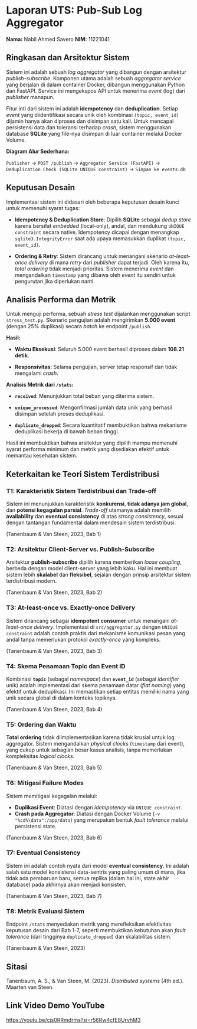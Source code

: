 # Laporan UTS: Pub-Sub Log Aggregator

**Nama:** Nabil Ahmed Savero
**NIM:** 11221041

## Ringkasan dan Arsitektur Sistem

Sistem ini adalah sebuah *log aggregator* yang dibangun dengan arsitektur *publish-subscribe*. Komponen utama adalah sebuah *aggregator service* yang berjalan di dalam container Docker, dibangun menggunakan Python dan FastAPI. Service ini mengekspos API untuk menerima *event* (log) dari *publisher* manapun.

Fitur inti dari sistem ini adalah **idempotency** dan **deduplication**. Setiap *event* yang diidentifikasi secara unik oleh kombinasi `(topic, event_id)` dijamin hanya akan diproses dan disimpan satu kali. Untuk mencapai persistensi data dan toleransi terhadap *crash*, sistem menggunakan database **SQLite** yang file-nya disimpan di luar container melalui Docker Volume.

**Diagram Alur Sederhana:**

`Publisher` -> `POST /publish` -> `Aggregator Service (FastAPI)` -> `Deduplication Check (SQLite UNIQUE constraint)` -> `Simpan ke events.db`

## Keputusan Desain

Implementasi sistem ini didasari oleh beberapa keputusan desain kunci untuk memenuhi syarat tugas:

* **Idempotency & Deduplication Store**: Dipilih **SQLite** sebagai *dedup store* karena bersifat *embedded* (local-only), andal, dan mendukung `UNIQUE constraint` secara native. Idempotency dicapai dengan menangkap `sqlite3.IntegrityError` saat ada upaya memasukkan duplikat `(topic, event_id)`.

* **Ordering & Retry**: Sistem dirancang untuk menangani skenario *at-least-once delivery* di mana *retry* dari *publisher* dapat terjadi. Oleh karena itu, *total ordering* tidak menjadi prioritas. Sistem menerima *event* dan mengandalkan `timestamp` yang dibawa oleh *event* itu sendiri untuk pengurutan jika diperlukan nanti.

## Analisis Performa dan Metrik

Untuk menguji performa, sebuah *stress test* dijalankan menggunakan script `stress_test.py`. Skenario pengujian adalah mengirimkan **5.000 event** (dengan 25% duplikasi) secara *batch* ke endpoint `/publish`.

**Hasil:**

* **Waktu Eksekusi**: Seluruh 5.000 event berhasil diproses dalam **108.21 detik**.

* **Responsivitas**: Selama pengujian, server tetap responsif dan tidak mengalami *crash*.

**Analisis Metrik dari `/stats`:**

* **`received`**: Menunjukkan total beban yang diterima sistem.

* **`unique_processed`**: Mengonfirmasi jumlah data unik yang berhasil disimpan setelah proses deduplikasi.

* **`duplicate_dropped`**: Secara kuantitatif membuktikan bahwa mekanisme deduplikasi bekerja di bawah beban tinggi.

Hasil ini membuktikan bahwa arsitektur yang dipilih mampu memenuhi syarat performa minimum dan metrik yang disediakan efektif untuk memantau kesehatan sistem.

## Keterkaitan ke Teori Sistem Terdistribusi

### T1: Karakteristik Sistem Terdistribusi dan Trade-off

Sistem ini menunjukkan karakteristik **konkurensi**, **tidak adanya jam global**, dan **potensi kegagalan parsial**. *Trade-off* utamanya adalah memilih **availability** dan **eventual consistency** di atas *strong consistency*, sesuai dengan tantangan fundamental dalam mendesain sistem terdistribusi.

(Tanenbaum & Van Steen, 2023, Bab 1)

### T2: Arsitektur Client-Server vs. Publish-Subscribe

Arsitektur **publish-subscribe** dipilih karena memberikan *loose coupling*, berbeda dengan model client-server yang lebih kaku. Hal ini membuat sistem lebih **skalabel** dan **fleksibel**, sejalan dengan prinsip arsitektur sistem terdistribusi modern.

(Tanenbaum & Van Steen, 2023, Bab 2)

### T3: At-least-once vs. Exactly-once Delivery

Sistem dirancang sebagai **idempotent consumer** untuk menangani *at-least-once delivery*. Implementasi di `src/aggregator.py` dengan `UNIQUE constraint` adalah contoh praktis dari mekanisme komunikasi pesan yang andal tanpa memerlukan protokol *exactly-once* yang kompleks.

(Tanenbaum & Van Steen, 2023, Bab 3)

### T4: Skema Penamaan Topic dan Event ID

Kombinasi **`topic`** (sebagai *namespace*) dan **`event_id`** (sebagai *identifier* unik) adalah implementasi dari skema penamaan datar (*flat naming*) yang efektif untuk deduplikasi. Ini memastikan setiap entitas memiliki nama yang unik secara global di dalam konteks topiknya.

(Tanenbaum & Van Steen, 2023, Bab 4)

### T5: Ordering dan Waktu

**Total ordering** tidak diimplementasikan karena tidak krusial untuk log aggregator. Sistem mengandalkan *physical clocks* (`timestamp` dari event), yang cukup untuk sebagian besar kasus analisis, tanpa memerlukan kompleksitas *logical clocks*.

(Tanenbaum & Van Steen, 2023, Bab 5)

### T6: Mitigasi Failure Modes

Sistem memitigasi kegagalan melalui:
* **Duplikasi Event**: Diatasi dengan *idempotency* via `UNIQUE constraint`.
* **Crash pada Aggregator**: Diatasi dengan Docker Volume (`-v "%cd%\data":/app/data`) yang merupakan bentuk *fault tolerance* melalui persistensi state.

(Tanenbaum & Van Steen, 2023, Bab 6)

### T7: Eventual Consistency

Sistem ini adalah contoh nyata dari model **eventual consistency**. Ini adalah salah satu model konsistensi data-sentris yang paling umum di mana, jika tidak ada pembaruan baru, semua replika (dalam hal ini, state akhir database) pada akhirnya akan menjadi konsisten.

(Tanenbaum & Van Steen, 2023, Bab 7)

### T8: Metrik Evaluasi Sistem

Endpoint `/stats` menyediakan metrik yang merefleksikan efektivitas keputusan desain dari Bab 1-7, seperti membuktikan kebutuhan akan *fault tolerance* (dari tingginya `duplicate_dropped`) dan skalabilitas sistem.

(Tanenbaum & Van Steen, 2023)

## Sitasi


Tanenbaum, A. S., & Van Steen, M. (2023). *Distributed systems* (4th ed.). Maarten van Steen.

## Link Video Demo YouTube

https://youtu.be/cjs0RRmdrms?si=r56Rw4cfE8UrvhM3
